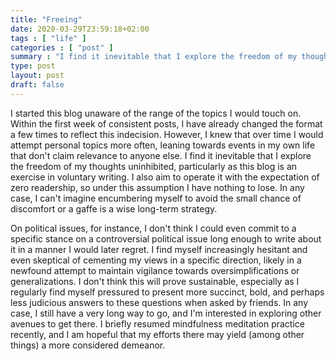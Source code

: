 ```yaml
---
title: "Freeing"
date: 2020-03-29T23:59:18+02:00
tags : [ "life" ]
categories : [ "post" ]
summary : "I find it inevitable that I explore the freedom of my thoughts uninhibited, particularly as this blog is an exercise in voluntary writing."
type: post
layout: post
draft: false
---
```


I started this blog unaware of the range of the topics I would touch on. Within the first week of consistent posts, I have already changed the format a few times to reflect this indecision. However, I knew that over time I would attempt personal topics more often, leaning towards events in my own life that don't claim relevance to anyone else. I find it inevitable that I explore the freedom of my thoughts uninhibited, particularly as this blog is an exercise in voluntary writing. I also aim to operate it with the expectation of zero readership, so under this assumption I have nothing to lose. In any case, I can't imagine encumbering myself to avoid the small chance of discomfort or a gaffe is a wise long-term strategy.

On political issues, for instance, I don't think I could even commit to a specific stance on a controversial political issue long enough to write about it in a manner I would later regret. I find myself increasingly hesitant and even skeptical of cementing my views in a specific direction, likely in a newfound attempt to maintain vigilance towards oversimplifications or generalizations. I don't think this will prove sustainable, especially as I regularly find myself pressured to present more succinct, bold, and perhaps less judicious answers to these questions when asked by friends. In any case, I still have a very long way to go, and I'm interested in exploring other avenues to get there. I briefly resumed mindfulness meditation practice recently, and I am hopeful that my efforts there may yield (among other things) a more considered demeanor.
